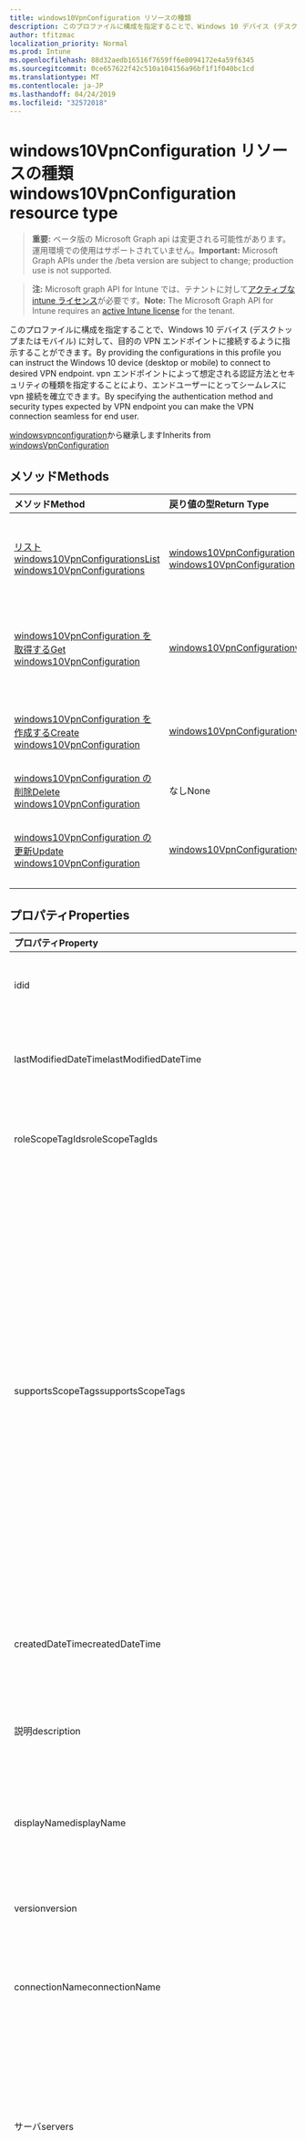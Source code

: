 ```yaml
---
title: windows10VpnConfiguration リソースの種類
description: このプロファイルに構成を指定することで、Windows 10 デバイス (デスクトップまたはモバイル) に対して、目的の VPN エンドポイントに接続するように指示することができます。 vpn エンドポイントによって想定される認証方法とセキュリティの種類を指定することにより、エンドユーザーにとってシームレスに vpn 接続を確立できます。
author: tfitzmac
localization_priority: Normal
ms.prod: Intune
ms.openlocfilehash: 88d32aedb16516f7659ff6e8094172e4a59f6345
ms.sourcegitcommit: 0ce657622f42c510a104156a96bf1f1f040bc1cd
ms.translationtype: MT
ms.contentlocale: ja-JP
ms.lasthandoff: 04/24/2019
ms.locfileid: "32572018"
---
```

# <a name="windows10vpnconfiguration-resource-type"></a><span data-ttu-id="9ccc0-104">windows10VpnConfiguration リソースの種類</span><span class="sxs-lookup"><span data-stu-id="9ccc0-104">windows10VpnConfiguration resource type</span></span>

> <span data-ttu-id="9ccc0-105">**重要:** ベータ版の Microsoft Graph api は変更される可能性があります。運用環境での使用はサポートされていません。</span><span class="sxs-lookup"><span data-stu-id="9ccc0-105">**Important:** Microsoft Graph APIs under the /beta version are subject to change; production use is not supported.</span></span>

> <span data-ttu-id="9ccc0-106">**注:** Microsoft graph API for Intune では、テナントに対して[アクティブな intune ライセンス](https://go.microsoft.com/fwlink/?linkid=839381)が必要です。</span><span class="sxs-lookup"><span data-stu-id="9ccc0-106">**Note:** The Microsoft Graph API for Intune requires an [active Intune license](https://go.microsoft.com/fwlink/?linkid=839381) for the tenant.</span></span>

<span data-ttu-id="9ccc0-107">このプロファイルに構成を指定することで、Windows 10 デバイス (デスクトップまたはモバイル) に対して、目的の VPN エンドポイントに接続するように指示することができます。</span><span class="sxs-lookup"><span data-stu-id="9ccc0-107">By providing the configurations in this profile you can instruct the Windows 10 device (desktop or mobile) to connect to desired VPN endpoint.</span></span> <span data-ttu-id="9ccc0-108">vpn エンドポイントによって想定される認証方法とセキュリティの種類を指定することにより、エンドユーザーにとってシームレスに vpn 接続を確立できます。</span><span class="sxs-lookup"><span data-stu-id="9ccc0-108">By specifying the authentication method and security types expected by VPN endpoint you can make the VPN connection seamless for end user.</span></span>


<span data-ttu-id="9ccc0-109">[windowsvpnconfiguration](../resources/intune-deviceconfig-windowsvpnconfiguration.md)から継承します</span><span class="sxs-lookup"><span data-stu-id="9ccc0-109">Inherits from [windowsVpnConfiguration](../resources/intune-deviceconfig-windowsvpnconfiguration.md)</span></span>

## <a name="methods"></a><span data-ttu-id="9ccc0-110">メソッド</span><span class="sxs-lookup"><span data-stu-id="9ccc0-110">Methods</span></span>
|<span data-ttu-id="9ccc0-111">メソッド</span><span class="sxs-lookup"><span data-stu-id="9ccc0-111">Method</span></span>|<span data-ttu-id="9ccc0-112">戻り値の型</span><span class="sxs-lookup"><span data-stu-id="9ccc0-112">Return Type</span></span>|<span data-ttu-id="9ccc0-113">説明</span><span class="sxs-lookup"><span data-stu-id="9ccc0-113">Description</span></span>|
|:---|:---|:---|
|[<span data-ttu-id="9ccc0-114">リスト windows10VpnConfigurations</span><span class="sxs-lookup"><span data-stu-id="9ccc0-114">List windows10VpnConfigurations</span></span>](../api/intune-deviceconfig-windows10vpnconfiguration-list.md)|<span data-ttu-id="9ccc0-115">[windows10VpnConfiguration](../resources/intune-deviceconfig-windows10vpnconfiguration.md)コレクション</span><span class="sxs-lookup"><span data-stu-id="9ccc0-115">[windows10VpnConfiguration](../resources/intune-deviceconfig-windows10vpnconfiguration.md) collection</span></span>|<span data-ttu-id="9ccc0-116">[windows10VpnConfiguration](../resources/intune-deviceconfig-windows10vpnconfiguration.md)オブジェクトのプロパティとリレーションシップをリストします。</span><span class="sxs-lookup"><span data-stu-id="9ccc0-116">List properties and relationships of the [windows10VpnConfiguration](../resources/intune-deviceconfig-windows10vpnconfiguration.md) objects.</span></span>|
|[<span data-ttu-id="9ccc0-117">windows10VpnConfiguration を取得する</span><span class="sxs-lookup"><span data-stu-id="9ccc0-117">Get windows10VpnConfiguration</span></span>](../api/intune-deviceconfig-windows10vpnconfiguration-get.md)|[<span data-ttu-id="9ccc0-118">windows10VpnConfiguration</span><span class="sxs-lookup"><span data-stu-id="9ccc0-118">windows10VpnConfiguration</span></span>](../resources/intune-deviceconfig-windows10vpnconfiguration.md)|<span data-ttu-id="9ccc0-119">[windows10VpnConfiguration](../resources/intune-deviceconfig-windows10vpnconfiguration.md)オブジェクトのプロパティとリレーションシップを読み取ります。</span><span class="sxs-lookup"><span data-stu-id="9ccc0-119">Read properties and relationships of the [windows10VpnConfiguration](../resources/intune-deviceconfig-windows10vpnconfiguration.md) object.</span></span>|
|[<span data-ttu-id="9ccc0-120">windows10VpnConfiguration を作成する</span><span class="sxs-lookup"><span data-stu-id="9ccc0-120">Create windows10VpnConfiguration</span></span>](../api/intune-deviceconfig-windows10vpnconfiguration-create.md)|[<span data-ttu-id="9ccc0-121">windows10VpnConfiguration</span><span class="sxs-lookup"><span data-stu-id="9ccc0-121">windows10VpnConfiguration</span></span>](../resources/intune-deviceconfig-windows10vpnconfiguration.md)|<span data-ttu-id="9ccc0-122">新しい[windows10VpnConfiguration](../resources/intune-deviceconfig-windows10vpnconfiguration.md)オブジェクトを作成します。</span><span class="sxs-lookup"><span data-stu-id="9ccc0-122">Create a new [windows10VpnConfiguration](../resources/intune-deviceconfig-windows10vpnconfiguration.md) object.</span></span>|
|[<span data-ttu-id="9ccc0-123">windows10VpnConfiguration の削除</span><span class="sxs-lookup"><span data-stu-id="9ccc0-123">Delete windows10VpnConfiguration</span></span>](../api/intune-deviceconfig-windows10vpnconfiguration-delete.md)|<span data-ttu-id="9ccc0-124">なし</span><span class="sxs-lookup"><span data-stu-id="9ccc0-124">None</span></span>|<span data-ttu-id="9ccc0-125">[windows10VpnConfiguration](../resources/intune-deviceconfig-windows10vpnconfiguration.md)を削除します。</span><span class="sxs-lookup"><span data-stu-id="9ccc0-125">Deletes a [windows10VpnConfiguration](../resources/intune-deviceconfig-windows10vpnconfiguration.md).</span></span>|
|[<span data-ttu-id="9ccc0-126">windows10VpnConfiguration の更新</span><span class="sxs-lookup"><span data-stu-id="9ccc0-126">Update windows10VpnConfiguration</span></span>](../api/intune-deviceconfig-windows10vpnconfiguration-update.md)|[<span data-ttu-id="9ccc0-127">windows10VpnConfiguration</span><span class="sxs-lookup"><span data-stu-id="9ccc0-127">windows10VpnConfiguration</span></span>](../resources/intune-deviceconfig-windows10vpnconfiguration.md)|<span data-ttu-id="9ccc0-128">[windows10VpnConfiguration](../resources/intune-deviceconfig-windows10vpnconfiguration.md)オブジェクトのプロパティを更新します。</span><span class="sxs-lookup"><span data-stu-id="9ccc0-128">Update the properties of a [windows10VpnConfiguration](../resources/intune-deviceconfig-windows10vpnconfiguration.md) object.</span></span>|

## <a name="properties"></a><span data-ttu-id="9ccc0-129">プロパティ</span><span class="sxs-lookup"><span data-stu-id="9ccc0-129">Properties</span></span>
|<span data-ttu-id="9ccc0-130">プロパティ</span><span class="sxs-lookup"><span data-stu-id="9ccc0-130">Property</span></span>|<span data-ttu-id="9ccc0-131">型</span><span class="sxs-lookup"><span data-stu-id="9ccc0-131">Type</span></span>|<span data-ttu-id="9ccc0-132">説明</span><span class="sxs-lookup"><span data-stu-id="9ccc0-132">Description</span></span>|
|:---|:---|:---|
|<span data-ttu-id="9ccc0-133">id</span><span class="sxs-lookup"><span data-stu-id="9ccc0-133">id</span></span>|<span data-ttu-id="9ccc0-134">文字列型 (String)</span><span class="sxs-lookup"><span data-stu-id="9ccc0-134">String</span></span>|<span data-ttu-id="9ccc0-135">エンティティのキー。</span><span class="sxs-lookup"><span data-stu-id="9ccc0-135">Key of the entity.</span></span> <span data-ttu-id="9ccc0-136">[deviceConfiguration](../resources/intune-deviceconfig-deviceconfiguration.md) から継承します</span><span class="sxs-lookup"><span data-stu-id="9ccc0-136">Inherited from [deviceConfiguration](../resources/intune-deviceconfig-deviceconfiguration.md)</span></span>|
|<span data-ttu-id="9ccc0-137">lastModifiedDateTime</span><span class="sxs-lookup"><span data-stu-id="9ccc0-137">lastModifiedDateTime</span></span>|<span data-ttu-id="9ccc0-138">DateTimeOffset</span><span class="sxs-lookup"><span data-stu-id="9ccc0-138">DateTimeOffset</span></span>|<span data-ttu-id="9ccc0-139">オブジェクトの最終更新の DateTime。</span><span class="sxs-lookup"><span data-stu-id="9ccc0-139">DateTime the object was last modified.</span></span> <span data-ttu-id="9ccc0-140">[deviceConfiguration](../resources/intune-deviceconfig-deviceconfiguration.md) から継承します</span><span class="sxs-lookup"><span data-stu-id="9ccc0-140">Inherited from [deviceConfiguration](../resources/intune-deviceconfig-deviceconfiguration.md)</span></span>|
|<span data-ttu-id="9ccc0-141">roleScopeTagIds</span><span class="sxs-lookup"><span data-stu-id="9ccc0-141">roleScopeTagIds</span></span>|<span data-ttu-id="9ccc0-142">String collection</span><span class="sxs-lookup"><span data-stu-id="9ccc0-142">String collection</span></span>|<span data-ttu-id="9ccc0-143">このエンティティインスタンスの範囲タグのリスト。</span><span class="sxs-lookup"><span data-stu-id="9ccc0-143">List of Scope Tags for this Entity instance.</span></span> <span data-ttu-id="9ccc0-144">[deviceConfiguration](../resources/intune-deviceconfig-deviceconfiguration.md) から継承します</span><span class="sxs-lookup"><span data-stu-id="9ccc0-144">Inherited from [deviceConfiguration](../resources/intune-deviceconfig-deviceconfiguration.md)</span></span>|
|<span data-ttu-id="9ccc0-145">supportsScopeTags</span><span class="sxs-lookup"><span data-stu-id="9ccc0-145">supportsScopeTags</span></span>|<span data-ttu-id="9ccc0-146">Boolean</span><span class="sxs-lookup"><span data-stu-id="9ccc0-146">Boolean</span></span>|<span data-ttu-id="9ccc0-147">基になるデバイス構成がスコープタグの割り当てをサポートしているかどうかを示します。</span><span class="sxs-lookup"><span data-stu-id="9ccc0-147">Indicates whether or not the underlying Device Configuration supports the assignment of scope tags.</span></span> <span data-ttu-id="9ccc0-148">この値が false である場合、ScopeTags プロパティへの割り当ては許可されません。エンティティは、スコープを持つユーザーには表示されません。</span><span class="sxs-lookup"><span data-stu-id="9ccc0-148">Assigning to the ScopeTags property is not allowed when this value is false and entities will not be visible to scoped users.</span></span> <span data-ttu-id="9ccc0-149">これは Silverlight で作成された従来のポリシーに対して実行され、Azure ポータルでポリシーを削除して再作成することによって解決できます。</span><span class="sxs-lookup"><span data-stu-id="9ccc0-149">This occurs for Legacy policies created in Silverlight and can be resolved by deleting and recreating the policy in the Azure Portal.</span></span> <span data-ttu-id="9ccc0-150">このプロパティに値を設定するには、 SetExtrusionDirection メソッドを適用します。</span><span class="sxs-lookup"><span data-stu-id="9ccc0-150">This property is read-only.</span></span> <span data-ttu-id="9ccc0-151">[deviceConfiguration](../resources/intune-deviceconfig-deviceconfiguration.md) から継承します</span><span class="sxs-lookup"><span data-stu-id="9ccc0-151">Inherited from [deviceConfiguration](../resources/intune-deviceconfig-deviceconfiguration.md)</span></span>|
|<span data-ttu-id="9ccc0-152">createdDateTime</span><span class="sxs-lookup"><span data-stu-id="9ccc0-152">createdDateTime</span></span>|<span data-ttu-id="9ccc0-153">DateTimeOffset</span><span class="sxs-lookup"><span data-stu-id="9ccc0-153">DateTimeOffset</span></span>|<span data-ttu-id="9ccc0-154">オブジェクトが作成された DateTime。</span><span class="sxs-lookup"><span data-stu-id="9ccc0-154">DateTime the object was created.</span></span> <span data-ttu-id="9ccc0-155">[deviceConfiguration](../resources/intune-deviceconfig-deviceconfiguration.md) から継承します</span><span class="sxs-lookup"><span data-stu-id="9ccc0-155">Inherited from [deviceConfiguration](../resources/intune-deviceconfig-deviceconfiguration.md)</span></span>|
|<span data-ttu-id="9ccc0-156">説明</span><span class="sxs-lookup"><span data-stu-id="9ccc0-156">description</span></span>|<span data-ttu-id="9ccc0-157">String</span><span class="sxs-lookup"><span data-stu-id="9ccc0-157">String</span></span>|<span data-ttu-id="9ccc0-158">管理者が指定した、デバイス構成についての説明。</span><span class="sxs-lookup"><span data-stu-id="9ccc0-158">Admin provided description of the Device Configuration.</span></span> <span data-ttu-id="9ccc0-159">[deviceConfiguration](../resources/intune-deviceconfig-deviceconfiguration.md) から継承します</span><span class="sxs-lookup"><span data-stu-id="9ccc0-159">Inherited from [deviceConfiguration](../resources/intune-deviceconfig-deviceconfiguration.md)</span></span>|
|<span data-ttu-id="9ccc0-160">displayName</span><span class="sxs-lookup"><span data-stu-id="9ccc0-160">displayName</span></span>|<span data-ttu-id="9ccc0-161">String</span><span class="sxs-lookup"><span data-stu-id="9ccc0-161">String</span></span>|<span data-ttu-id="9ccc0-162">管理者が指定した、デバイス構成の名前。</span><span class="sxs-lookup"><span data-stu-id="9ccc0-162">Admin provided name of the device configuration.</span></span> <span data-ttu-id="9ccc0-163">[deviceConfiguration](../resources/intune-deviceconfig-deviceconfiguration.md) から継承します</span><span class="sxs-lookup"><span data-stu-id="9ccc0-163">Inherited from [deviceConfiguration](../resources/intune-deviceconfig-deviceconfiguration.md)</span></span>|
|<span data-ttu-id="9ccc0-164">version</span><span class="sxs-lookup"><span data-stu-id="9ccc0-164">version</span></span>|<span data-ttu-id="9ccc0-165">Int32</span><span class="sxs-lookup"><span data-stu-id="9ccc0-165">Int32</span></span>|<span data-ttu-id="9ccc0-166">デバイス構成のバージョン。</span><span class="sxs-lookup"><span data-stu-id="9ccc0-166">Version of the device configuration.</span></span> <span data-ttu-id="9ccc0-167">[deviceConfiguration](../resources/intune-deviceconfig-deviceconfiguration.md) から継承します</span><span class="sxs-lookup"><span data-stu-id="9ccc0-167">Inherited from [deviceConfiguration](../resources/intune-deviceconfig-deviceconfiguration.md)</span></span>|
|<span data-ttu-id="9ccc0-168">connectionName</span><span class="sxs-lookup"><span data-stu-id="9ccc0-168">connectionName</span></span>|<span data-ttu-id="9ccc0-169">String</span><span class="sxs-lookup"><span data-stu-id="9ccc0-169">String</span></span>|<span data-ttu-id="9ccc0-170">ユーザーに表示される接続名。</span><span class="sxs-lookup"><span data-stu-id="9ccc0-170">Connection name displayed to the user.</span></span> <span data-ttu-id="9ccc0-171">[windowsvpnconfiguration](../resources/intune-deviceconfig-windowsvpnconfiguration.md)から継承します</span><span class="sxs-lookup"><span data-stu-id="9ccc0-171">Inherited from [windowsVpnConfiguration](../resources/intune-deviceconfig-windowsvpnconfiguration.md)</span></span>|
|<span data-ttu-id="9ccc0-172">サーバ</span><span class="sxs-lookup"><span data-stu-id="9ccc0-172">servers</span></span>|<span data-ttu-id="9ccc0-173">[vpnServer](../resources/intune-deviceconfig-vpnserver.md)コレクション</span><span class="sxs-lookup"><span data-stu-id="9ccc0-173">[vpnServer](../resources/intune-deviceconfig-vpnserver.md) collection</span></span>|<span data-ttu-id="9ccc0-174">ネットワーク上の VPN サーバーの一覧。</span><span class="sxs-lookup"><span data-stu-id="9ccc0-174">List of VPN Servers on the network.</span></span> <span data-ttu-id="9ccc0-175">エンドユーザーがこれらのネットワークの場所にアクセスできることを確認します。</span><span class="sxs-lookup"><span data-stu-id="9ccc0-175">Make sure end users can access these network locations.</span></span> <span data-ttu-id="9ccc0-176">このコレクションには、最大で 500 個の要素を含めることができます。</span><span class="sxs-lookup"><span data-stu-id="9ccc0-176">This collection can contain a maximum of 500 elements.</span></span> <span data-ttu-id="9ccc0-177">[windowsvpnconfiguration](../resources/intune-deviceconfig-windowsvpnconfiguration.md)から継承します</span><span class="sxs-lookup"><span data-stu-id="9ccc0-177">Inherited from [windowsVpnConfiguration](../resources/intune-deviceconfig-windowsvpnconfiguration.md)</span></span>|
|<span data-ttu-id="9ccc0-178">customXml</span><span class="sxs-lookup"><span data-stu-id="9ccc0-178">customXml</span></span>|<span data-ttu-id="9ccc0-179">Binary</span><span class="sxs-lookup"><span data-stu-id="9ccc0-179">Binary</span></span>|<span data-ttu-id="9ccc0-180">VPN 接続を構成するカスタム XML コマンド。</span><span class="sxs-lookup"><span data-stu-id="9ccc0-180">Custom XML commands that configures the VPN connection.</span></span> <span data-ttu-id="9ccc0-181">(UTF8 でエンコードされたバイト配列)[windowsvpnconfiguration](../resources/intune-deviceconfig-windowsvpnconfiguration.md)から継承します</span><span class="sxs-lookup"><span data-stu-id="9ccc0-181">(UTF8 encoded byte array) Inherited from [windowsVpnConfiguration](../resources/intune-deviceconfig-windowsvpnconfiguration.md)</span></span>|
|<span data-ttu-id="9ccc0-182">profiletarget</span><span class="sxs-lookup"><span data-stu-id="9ccc0-182">profileTarget</span></span>|[<span data-ttu-id="9ccc0-183">windows10VpnProfileTarget</span><span class="sxs-lookup"><span data-stu-id="9ccc0-183">windows10VpnProfileTarget</span></span>](../resources/intune-deviceconfig-windows10vpnprofiletarget.md)|<span data-ttu-id="9ccc0-184">プロファイルのターゲットの種類。</span><span class="sxs-lookup"><span data-stu-id="9ccc0-184">Profile target type.</span></span> <span data-ttu-id="9ccc0-185">可能な値は `user`、`device`、`autoPilotDevice` です。</span><span class="sxs-lookup"><span data-stu-id="9ccc0-185">Possible values are: `user`, `device`, `autoPilotDevice`.</span></span>|
|<span data-ttu-id="9ccc0-186">connectionType</span><span class="sxs-lookup"><span data-stu-id="9ccc0-186">connectionType</span></span>|[<span data-ttu-id="9ccc0-187">windows10VpnConnectionType</span><span class="sxs-lookup"><span data-stu-id="9ccc0-187">windows10VpnConnectionType</span></span>](../resources/intune-deviceconfig-windows10vpnconnectiontype.md)|<span data-ttu-id="9ccc0-188">接続の種類。</span><span class="sxs-lookup"><span data-stu-id="9ccc0-188">Connection type.</span></span> <span data-ttu-id="9ccc0-189">可能な値は、`pulseSecure`、`f5EdgeClient`、`dellSonicWallMobileConnect`、`checkPointCapsuleVpn`、`automatic`、`ikEv2`、`l2tp`、`pptp`、`citrix`、`paloAltoGlobalProtect` です。</span><span class="sxs-lookup"><span data-stu-id="9ccc0-189">Possible values are: `pulseSecure`, `f5EdgeClient`, `dellSonicWallMobileConnect`, `checkPointCapsuleVpn`, `automatic`, `ikEv2`, `l2tp`, `pptp`, `citrix`, `paloAltoGlobalProtect`.</span></span>|
|<span data-ttu-id="9ccc0-190">enablesplittunneling</span><span class="sxs-lookup"><span data-stu-id="9ccc0-190">enableSplitTunneling</span></span>|<span data-ttu-id="9ccc0-191">Boolean</span><span class="sxs-lookup"><span data-stu-id="9ccc0-191">Boolean</span></span>|<span data-ttu-id="9ccc0-192">分割トンネリングを有効にします。</span><span class="sxs-lookup"><span data-stu-id="9ccc0-192">Enable split tunneling.</span></span>|
|<span data-ttu-id="9ccc0-193">enablealwayson</span><span class="sxs-lookup"><span data-stu-id="9ccc0-193">enableAlwaysOn</span></span>|<span data-ttu-id="9ccc0-194">Boolean</span><span class="sxs-lookup"><span data-stu-id="9ccc0-194">Boolean</span></span>|<span data-ttu-id="9ccc0-195">Always On モードを有効にします。</span><span class="sxs-lookup"><span data-stu-id="9ccc0-195">Enable Always On mode.</span></span>|
|<span data-ttu-id="9ccc0-196">enableDeviceTunnel</span><span class="sxs-lookup"><span data-stu-id="9ccc0-196">enableDeviceTunnel</span></span>|<span data-ttu-id="9ccc0-197">Boolean</span><span class="sxs-lookup"><span data-stu-id="9ccc0-197">Boolean</span></span>|<span data-ttu-id="9ccc0-198">デバイストンネルを有効にします。</span><span class="sxs-lookup"><span data-stu-id="9ccc0-198">Enable device tunnel.</span></span>|
|<span data-ttu-id="9ccc0-199">enablednsregistration</span><span class="sxs-lookup"><span data-stu-id="9ccc0-199">enableDnsRegistration</span></span>|<span data-ttu-id="9ccc0-200">Boolean</span><span class="sxs-lookup"><span data-stu-id="9ccc0-200">Boolean</span></span>|<span data-ttu-id="9ccc0-201">内部 DNS での IP アドレス登録を有効にします。</span><span class="sxs-lookup"><span data-stu-id="9ccc0-201">Enable IP address registration with internal DNS.</span></span>|
|<span data-ttu-id="9ccc0-202">dnssuffixes</span><span class="sxs-lookup"><span data-stu-id="9ccc0-202">dnsSuffixes</span></span>|<span data-ttu-id="9ccc0-203">String collection</span><span class="sxs-lookup"><span data-stu-id="9ccc0-203">String collection</span></span>|<span data-ttu-id="9ccc0-204">dns の検索一覧に追加する dns サフィックスを指定して、短い名前を適切にルーティングします。</span><span class="sxs-lookup"><span data-stu-id="9ccc0-204">Specify DNS suffixes to add to the DNS search list to properly route short names.</span></span>|
|<span data-ttu-id="9ccc0-205">authenticationMethod</span><span class="sxs-lookup"><span data-stu-id="9ccc0-205">authenticationMethod</span></span>|[<span data-ttu-id="9ccc0-206">windows10VpnAuthenticationMethod</span><span class="sxs-lookup"><span data-stu-id="9ccc0-206">windows10VpnAuthenticationMethod</span></span>](../resources/intune-deviceconfig-windows10vpnauthenticationmethod.md)|<span data-ttu-id="9ccc0-207">認証方法。</span><span class="sxs-lookup"><span data-stu-id="9ccc0-207">Authentication method.</span></span> <span data-ttu-id="9ccc0-208">可能な値は `certificate`、`usernameAndPassword`、`customEapXml` です。</span><span class="sxs-lookup"><span data-stu-id="9ccc0-208">Possible values are: `certificate`, `usernameAndPassword`, `customEapXml`.</span></span>|
|<span data-ttu-id="9ccc0-209">rememberusercredentials</span><span class="sxs-lookup"><span data-stu-id="9ccc0-209">rememberUserCredentials</span></span>|<span data-ttu-id="9ccc0-210">Boolean</span><span class="sxs-lookup"><span data-stu-id="9ccc0-210">Boolean</span></span>|<span data-ttu-id="9ccc0-211">ユーザーの資格情報を記憶します。</span><span class="sxs-lookup"><span data-stu-id="9ccc0-211">Remember user credentials.</span></span>|
|<span data-ttu-id="9ccc0-212">enableConditionalAccess</span><span class="sxs-lookup"><span data-stu-id="9ccc0-212">enableConditionalAccess</span></span>|<span data-ttu-id="9ccc0-213">Boolean</span><span class="sxs-lookup"><span data-stu-id="9ccc0-213">Boolean</span></span>|<span data-ttu-id="9ccc0-214">条件付きアクセスを有効にします。</span><span class="sxs-lookup"><span data-stu-id="9ccc0-214">Enable conditional access.</span></span>|
|<span data-ttu-id="9ccc0-215">enableSingleSignOnWithAlternateCertificate</span><span class="sxs-lookup"><span data-stu-id="9ccc0-215">enableSingleSignOnWithAlternateCertificate</span></span>|<span data-ttu-id="9ccc0-216">Boolean</span><span class="sxs-lookup"><span data-stu-id="9ccc0-216">Boolean</span></span>|<span data-ttu-id="9ccc0-217">代替証明書を使用してシングルサインオン (SSO) を有効にします。</span><span class="sxs-lookup"><span data-stu-id="9ccc0-217">Enable single sign-on (SSO) with alternate certificate.</span></span>|
|<span data-ttu-id="9ccc0-218">singleSignOnEku</span><span class="sxs-lookup"><span data-stu-id="9ccc0-218">singleSignOnEku</span></span>|[<span data-ttu-id="9ccc0-219">extendedkeyusage</span><span class="sxs-lookup"><span data-stu-id="9ccc0-219">extendedKeyUsage</span></span>](../resources/intune-deviceconfig-extendedkeyusage.md)|<span data-ttu-id="9ccc0-220">シングルサインオンの拡張キー使用法 (EKU)。</span><span class="sxs-lookup"><span data-stu-id="9ccc0-220">Single sign-on Extended Key Usage (EKU).</span></span>|
|<span data-ttu-id="9ccc0-221">singleSignOnIssuerHash</span><span class="sxs-lookup"><span data-stu-id="9ccc0-221">singleSignOnIssuerHash</span></span>|<span data-ttu-id="9ccc0-222">String</span><span class="sxs-lookup"><span data-stu-id="9ccc0-222">String</span></span>|<span data-ttu-id="9ccc0-223">シングルサインオン発行者ハッシュ。</span><span class="sxs-lookup"><span data-stu-id="9ccc0-223">Single sign-on issuer hash.</span></span>|
|<span data-ttu-id="9ccc0-224">eapxml</span><span class="sxs-lookup"><span data-stu-id="9ccc0-224">eapXml</span></span>|<span data-ttu-id="9ccc0-225">Binary</span><span class="sxs-lookup"><span data-stu-id="9ccc0-225">Binary</span></span>|<span data-ttu-id="9ccc0-226">拡張認証プロトコル (EAP) XML。</span><span class="sxs-lookup"><span data-stu-id="9ccc0-226">Extensible Authentication Protocol (EAP) XML.</span></span> <span data-ttu-id="9ccc0-227">(UTF8 でエンコードされたバイト配列)</span><span class="sxs-lookup"><span data-stu-id="9ccc0-227">(UTF8 encoded byte array)</span></span>|
|<span data-ttu-id="9ccc0-228">proxyServer</span><span class="sxs-lookup"><span data-stu-id="9ccc0-228">proxyServer</span></span>|[<span data-ttu-id="9ccc0-229">windows10VpnProxyServer</span><span class="sxs-lookup"><span data-stu-id="9ccc0-229">windows10VpnProxyServer</span></span>](../resources/intune-deviceconfig-windows10vpnproxyserver.md)|<span data-ttu-id="9ccc0-230">プロキシサーバー。</span><span class="sxs-lookup"><span data-stu-id="9ccc0-230">Proxy Server.</span></span>|
|<span data-ttu-id="9ccc0-231">associatedApps</span><span class="sxs-lookup"><span data-stu-id="9ccc0-231">associatedApps</span></span>|<span data-ttu-id="9ccc0-232">[windows10AssociatedApps](../resources/intune-deviceconfig-windows10associatedapps.md)コレクション</span><span class="sxs-lookup"><span data-stu-id="9ccc0-232">[windows10AssociatedApps](../resources/intune-deviceconfig-windows10associatedapps.md) collection</span></span>|<span data-ttu-id="9ccc0-233">関連付けられているアプリ。</span><span class="sxs-lookup"><span data-stu-id="9ccc0-233">Associated Apps.</span></span> <span data-ttu-id="9ccc0-234">このコレクションには、最大で 10000 個の要素を含めることができます。</span><span class="sxs-lookup"><span data-stu-id="9ccc0-234">This collection can contain a maximum of 10000 elements.</span></span>|
|<span data-ttu-id="9ccc0-235">onlyAssociatedAppsCanUseConnection</span><span class="sxs-lookup"><span data-stu-id="9ccc0-235">onlyAssociatedAppsCanUseConnection</span></span>|<span data-ttu-id="9ccc0-236">Boolean</span><span class="sxs-lookup"><span data-stu-id="9ccc0-236">Boolean</span></span>|<span data-ttu-id="9ccc0-237">関連付けられているアプリのみが接続 (アプリごとの VPN) を使用できます。</span><span class="sxs-lookup"><span data-stu-id="9ccc0-237">Only associated Apps can use connection (per-app VPN).</span></span>|
|<span data-ttu-id="9ccc0-238">windowsinformationprotectiondomain</span><span class="sxs-lookup"><span data-stu-id="9ccc0-238">windowsInformationProtectionDomain</span></span>|<span data-ttu-id="9ccc0-239">String</span><span class="sxs-lookup"><span data-stu-id="9ccc0-239">String</span></span>|<span data-ttu-id="9ccc0-240">この接続に関連付ける Windows Information Protection (WIP) ドメイン。</span><span class="sxs-lookup"><span data-stu-id="9ccc0-240">Windows Information Protection (WIP) domain to associate with this connection.</span></span>|
|<span data-ttu-id="9ccc0-241">trafficRules</span><span class="sxs-lookup"><span data-stu-id="9ccc0-241">trafficRules</span></span>|<span data-ttu-id="9ccc0-242">[vpnTrafficRule](../resources/intune-deviceconfig-vpntrafficrule.md)コレクション</span><span class="sxs-lookup"><span data-stu-id="9ccc0-242">[vpnTrafficRule](../resources/intune-deviceconfig-vpntrafficrule.md) collection</span></span>|<span data-ttu-id="9ccc0-243">トラフィックルール。</span><span class="sxs-lookup"><span data-stu-id="9ccc0-243">Traffic rules.</span></span> <span data-ttu-id="9ccc0-244">このコレクションには、最大で 1000 個の要素を含めることができます。</span><span class="sxs-lookup"><span data-stu-id="9ccc0-244">This collection can contain a maximum of 1000 elements.</span></span>|
|<span data-ttu-id="9ccc0-245">返信</span><span class="sxs-lookup"><span data-stu-id="9ccc0-245">routes</span></span>|<span data-ttu-id="9ccc0-246">[vpnroute](../resources/intune-deviceconfig-vpnroute.md)コレクション</span><span class="sxs-lookup"><span data-stu-id="9ccc0-246">[vpnRoute](../resources/intune-deviceconfig-vpnroute.md) collection</span></span>|<span data-ttu-id="9ccc0-247">ルート (サードパーティプロバイダーの場合はオプション)。</span><span class="sxs-lookup"><span data-stu-id="9ccc0-247">Routes (optional for third-party providers).</span></span> <span data-ttu-id="9ccc0-248">このコレクションには、最大で 1000 個の要素を含めることができます。</span><span class="sxs-lookup"><span data-stu-id="9ccc0-248">This collection can contain a maximum of 1000 elements.</span></span>|
|<span data-ttu-id="9ccc0-249">dnsrules</span><span class="sxs-lookup"><span data-stu-id="9ccc0-249">dnsRules</span></span>|<span data-ttu-id="9ccc0-250">[vpndnsrule](../resources/intune-deviceconfig-vpndnsrule.md)コレクション</span><span class="sxs-lookup"><span data-stu-id="9ccc0-250">[vpnDnsRule](../resources/intune-deviceconfig-vpndnsrule.md) collection</span></span>|<span data-ttu-id="9ccc0-251">DNS ルール。</span><span class="sxs-lookup"><span data-stu-id="9ccc0-251">DNS rules.</span></span> <span data-ttu-id="9ccc0-252">このコレクションには、最大で 1000 個の要素を含めることができます。</span><span class="sxs-lookup"><span data-stu-id="9ccc0-252">This collection can contain a maximum of 1000 elements.</span></span>|
|<span data-ttu-id="9ccc0-253">trustedNetworkDomains</span><span class="sxs-lookup"><span data-stu-id="9ccc0-253">trustedNetworkDomains</span></span>|<span data-ttu-id="9ccc0-254">String collection</span><span class="sxs-lookup"><span data-stu-id="9ccc0-254">String collection</span></span>|<span data-ttu-id="9ccc0-255">信頼されたネットワークドメイン</span><span class="sxs-lookup"><span data-stu-id="9ccc0-255">Trusted Network Domains</span></span>|

## <a name="relationships"></a><span data-ttu-id="9ccc0-256">リレーションシップ</span><span class="sxs-lookup"><span data-stu-id="9ccc0-256">Relationships</span></span>
|<span data-ttu-id="9ccc0-257">リレーションシップ</span><span class="sxs-lookup"><span data-stu-id="9ccc0-257">Relationship</span></span>|<span data-ttu-id="9ccc0-258">型</span><span class="sxs-lookup"><span data-stu-id="9ccc0-258">Type</span></span>|<span data-ttu-id="9ccc0-259">説明</span><span class="sxs-lookup"><span data-stu-id="9ccc0-259">Description</span></span>|
|:---|:---|:---|
|<span data-ttu-id="9ccc0-260">groupAssignments</span><span class="sxs-lookup"><span data-stu-id="9ccc0-260">groupAssignments</span></span>|<span data-ttu-id="9ccc0-261">[deviceConfigurationGroupAssignment](../resources/intune-deviceconfig-deviceconfigurationgroupassignment.md)コレクション</span><span class="sxs-lookup"><span data-stu-id="9ccc0-261">[deviceConfigurationGroupAssignment](../resources/intune-deviceconfig-deviceconfigurationgroupassignment.md) collection</span></span>|<span data-ttu-id="9ccc0-262">デバイスの構成プロファイルのグループ割り当てのリストです。</span><span class="sxs-lookup"><span data-stu-id="9ccc0-262">The list of group assignments for the device configuration profile.</span></span> <span data-ttu-id="9ccc0-263">[deviceConfiguration](../resources/intune-deviceconfig-deviceconfiguration.md) から継承します</span><span class="sxs-lookup"><span data-stu-id="9ccc0-263">Inherited from [deviceConfiguration](../resources/intune-deviceconfig-deviceconfiguration.md)</span></span>|
|<span data-ttu-id="9ccc0-264">assignments</span><span class="sxs-lookup"><span data-stu-id="9ccc0-264">assignments</span></span>|<span data-ttu-id="9ccc0-265">[deviceConfigurationAssignment](../resources/intune-deviceconfig-deviceconfigurationassignment.md) コレクション</span><span class="sxs-lookup"><span data-stu-id="9ccc0-265">[deviceConfigurationAssignment](../resources/intune-deviceconfig-deviceconfigurationassignment.md) collection</span></span>|<span data-ttu-id="9ccc0-266">デバイスの構成プロファイルの割り当てのリスト。</span><span class="sxs-lookup"><span data-stu-id="9ccc0-266">The list of assignments for the device configuration profile.</span></span> <span data-ttu-id="9ccc0-267">[deviceConfiguration](../resources/intune-deviceconfig-deviceconfiguration.md) から継承します</span><span class="sxs-lookup"><span data-stu-id="9ccc0-267">Inherited from [deviceConfiguration](../resources/intune-deviceconfig-deviceconfiguration.md)</span></span>|
|<span data-ttu-id="9ccc0-268">deviceStatuses</span><span class="sxs-lookup"><span data-stu-id="9ccc0-268">deviceStatuses</span></span>|<span data-ttu-id="9ccc0-269">[deviceConfigurationDeviceStatus](../resources/intune-deviceconfig-deviceconfigurationdevicestatus.md) コレクション</span><span class="sxs-lookup"><span data-stu-id="9ccc0-269">[deviceConfigurationDeviceStatus](../resources/intune-deviceconfig-deviceconfigurationdevicestatus.md) collection</span></span>|<span data-ttu-id="9ccc0-270">デバイスごとのデバイス構成のインストール状況。</span><span class="sxs-lookup"><span data-stu-id="9ccc0-270">Device configuration installation status by device.</span></span> <span data-ttu-id="9ccc0-271">[deviceConfiguration](../resources/intune-deviceconfig-deviceconfiguration.md) から継承します</span><span class="sxs-lookup"><span data-stu-id="9ccc0-271">Inherited from [deviceConfiguration](../resources/intune-deviceconfig-deviceconfiguration.md)</span></span>|
|<span data-ttu-id="9ccc0-272">userStatuses</span><span class="sxs-lookup"><span data-stu-id="9ccc0-272">userStatuses</span></span>|<span data-ttu-id="9ccc0-273">[deviceConfigurationUserStatus](../resources/intune-deviceconfig-deviceconfigurationuserstatus.md) コレクション</span><span class="sxs-lookup"><span data-stu-id="9ccc0-273">[deviceConfigurationUserStatus](../resources/intune-deviceconfig-deviceconfigurationuserstatus.md) collection</span></span>|<span data-ttu-id="9ccc0-274">ユーザーごとのデバイス構成のインストール状態。</span><span class="sxs-lookup"><span data-stu-id="9ccc0-274">Device configuration installation status by user.</span></span> <span data-ttu-id="9ccc0-275">[deviceConfiguration](../resources/intune-deviceconfig-deviceconfiguration.md) から継承します</span><span class="sxs-lookup"><span data-stu-id="9ccc0-275">Inherited from [deviceConfiguration](../resources/intune-deviceconfig-deviceconfiguration.md)</span></span>|
|<span data-ttu-id="9ccc0-276">deviceStatusOverview</span><span class="sxs-lookup"><span data-stu-id="9ccc0-276">deviceStatusOverview</span></span>|[<span data-ttu-id="9ccc0-277">deviceConfigurationDeviceOverview</span><span class="sxs-lookup"><span data-stu-id="9ccc0-277">deviceConfigurationDeviceOverview</span></span>](../resources/intune-deviceconfig-deviceconfigurationdeviceoverview.md)|<span data-ttu-id="9ccc0-278">デバイス構成のデバイス状態の概要 ([deviceConfiguration](../resources/intune-deviceconfig-deviceconfiguration.md) から継承)</span><span class="sxs-lookup"><span data-stu-id="9ccc0-278">Device Configuration devices status overview Inherited from [deviceConfiguration](../resources/intune-deviceconfig-deviceconfiguration.md)</span></span>|
|<span data-ttu-id="9ccc0-279">userStatusOverview</span><span class="sxs-lookup"><span data-stu-id="9ccc0-279">userStatusOverview</span></span>|[<span data-ttu-id="9ccc0-280">deviceConfigurationUserOverview</span><span class="sxs-lookup"><span data-stu-id="9ccc0-280">deviceConfigurationUserOverview</span></span>](../resources/intune-deviceconfig-deviceconfigurationuseroverview.md)|<span data-ttu-id="9ccc0-281">デバイス構成のユーザー状態の概要 ([deviceConfiguration](../resources/intune-deviceconfig-deviceconfiguration.md) から継承)</span><span class="sxs-lookup"><span data-stu-id="9ccc0-281">Device Configuration users status overview Inherited from [deviceConfiguration](../resources/intune-deviceconfig-deviceconfiguration.md)</span></span>|
|<span data-ttu-id="9ccc0-282">deviceSettingStateSummaries</span><span class="sxs-lookup"><span data-stu-id="9ccc0-282">deviceSettingStateSummaries</span></span>|<span data-ttu-id="9ccc0-283">[settingStateDeviceSummary](../resources/intune-deviceconfig-settingstatedevicesummary.md) コレクション</span><span class="sxs-lookup"><span data-stu-id="9ccc0-283">[settingStateDeviceSummary](../resources/intune-deviceconfig-settingstatedevicesummary.md) collection</span></span>|<span data-ttu-id="9ccc0-284">デバイス構成設定状態のデバイスの要約 ([deviceConfiguration](../resources/intune-deviceconfig-deviceconfiguration.md) から継承)</span><span class="sxs-lookup"><span data-stu-id="9ccc0-284">Device Configuration Setting State Device Summary Inherited from [deviceConfiguration](../resources/intune-deviceconfig-deviceconfiguration.md)</span></span>|
|<span data-ttu-id="9ccc0-285">identityCertificate</span><span class="sxs-lookup"><span data-stu-id="9ccc0-285">identityCertificate</span></span>|[<span data-ttu-id="9ccc0-286">windowsCertificateProfileBase</span><span class="sxs-lookup"><span data-stu-id="9ccc0-286">windowsCertificateProfileBase</span></span>](../resources/intune-deviceconfig-windowscertificateprofilebase.md)|<span data-ttu-id="9ccc0-287">認証方法が証明書の場合にクライアント認証を行うための id 証明書。</span><span class="sxs-lookup"><span data-stu-id="9ccc0-287">Identity certificate for client authentication when authentication method is certificate.</span></span>|

## <a name="json-representation"></a><span data-ttu-id="9ccc0-288">JSON 表記</span><span class="sxs-lookup"><span data-stu-id="9ccc0-288">JSON Representation</span></span>
<span data-ttu-id="9ccc0-289">以下は、リソースの JSON 表記です。</span><span class="sxs-lookup"><span data-stu-id="9ccc0-289">Here is a JSON representation of the resource.</span></span>
<!-- {
  "blockType": "resource",
  "keyProperty": "id",
  "@odata.type": "microsoft.graph.windows10VpnConfiguration"
}
-->
``` json
{
  "@odata.type": "#microsoft.graph.windows10VpnConfiguration",
  "id": "String (identifier)",
  "lastModifiedDateTime": "String (timestamp)",
  "roleScopeTagIds": [
    "String"
  ],
  "supportsScopeTags": true,
  "createdDateTime": "String (timestamp)",
  "description": "String",
  "displayName": "String",
  "version": 1024,
  "connectionName": "String",
  "servers": [
    {
      "@odata.type": "microsoft.graph.vpnServer",
      "description": "String",
      "address": "String",
      "isDefaultServer": true
    }
  ],
  "customXml": "binary",
  "profileTarget": "String",
  "connectionType": "String",
  "enableSplitTunneling": true,
  "enableAlwaysOn": true,
  "enableDeviceTunnel": true,
  "enableDnsRegistration": true,
  "dnsSuffixes": [
    "String"
  ],
  "authenticationMethod": "String",
  "rememberUserCredentials": true,
  "enableConditionalAccess": true,
  "enableSingleSignOnWithAlternateCertificate": true,
  "singleSignOnEku": {
    "@odata.type": "microsoft.graph.extendedKeyUsage",
    "name": "String",
    "objectIdentifier": "String"
  },
  "singleSignOnIssuerHash": "String",
  "eapXml": "binary",
  "proxyServer": {
    "@odata.type": "microsoft.graph.windows10VpnProxyServer",
    "automaticConfigurationScriptUrl": "String",
    "address": "String",
    "port": 1024,
    "bypassProxyServerForLocalAddress": true
  },
  "associatedApps": [
    {
      "@odata.type": "microsoft.graph.windows10AssociatedApps",
      "appType": "String",
      "identifier": "String"
    }
  ],
  "onlyAssociatedAppsCanUseConnection": true,
  "windowsInformationProtectionDomain": "String",
  "trafficRules": [
    {
      "@odata.type": "microsoft.graph.vpnTrafficRule",
      "name": "String",
      "protocols": 1024,
      "localPortRanges": [
        {
          "@odata.type": "microsoft.graph.numberRange",
          "lowerNumber": 1024,
          "upperNumber": 1024
        }
      ],
      "remotePortRanges": [
        {
          "@odata.type": "microsoft.graph.numberRange",
          "lowerNumber": 1024,
          "upperNumber": 1024
        }
      ],
      "localAddressRanges": [
        {
          "@odata.type": "microsoft.graph.iPv4Range",
          "lowerAddress": "String",
          "upperAddress": "String"
        }
      ],
      "remoteAddressRanges": [
        {
          "@odata.type": "microsoft.graph.iPv4Range",
          "lowerAddress": "String",
          "upperAddress": "String"
        }
      ],
      "appId": "String",
      "appType": "String",
      "routingPolicyType": "String",
      "claims": "String"
    }
  ],
  "routes": [
    {
      "@odata.type": "microsoft.graph.vpnRoute",
      "destinationPrefix": "String",
      "prefixSize": 1024
    }
  ],
  "dnsRules": [
    {
      "@odata.type": "microsoft.graph.vpnDnsRule",
      "name": "String",
      "servers": [
        "String"
      ],
      "proxyServerUri": "String",
      "autoTrigger": true,
      "persistent": true
    }
  ],
  "trustedNetworkDomains": [
    "String"
  ]
}
```





